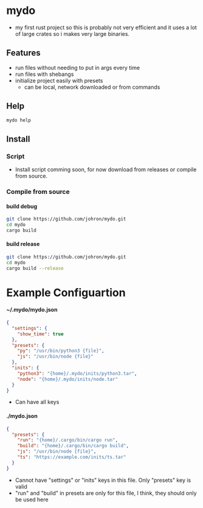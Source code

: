 # mydo
- my first rust project so this is probably not very efficient and it uses a lot of large crates so i makes very large binaries.

## Features
- run files without needing to put in args every time
- run files with shebangs
- initialize project easily with presets
  - can be local, network downloaded or from commands

## Help
```bash
mydo help
```

## Install
### Script
- Install script comming soon, for now download from releases or compile from source.

### Compile from source
#### build debug 
```bash
git clone https://github.com/johron/mydo.git
cd mydo
cargo build
```
#### build release
```bash
git clone https://github.com/johron/mydo.git
cd mydo
cargo build --release
```

# Example Configuartion
#### ~/.mydo/mydo.json
```json
{
  "settings": {
    "show_time": true
  },
  "presets": {
    "py": "/usr/bin/python3 {file}",
    "js": "/usr/bin/node {file}"
  },
  "inits": {
    "python3": "{home}/.mydo/inits/python3.tar",
    "node": "{home}/.mydo/inits/node.tar"
  }
}
```
- Can have all keys

#### ./mydo.json
```json
{
  "presets": {
    "run": "{home}/.cargo/bin/cargo run",
    "build": "{home}/.cargo/bin/cargo build",
    "js": "/usr/bin/node {file}",
    "ts": "https://example.com/inits/ts.tar"
  }
}

```
- Cannot have "settings" or "inits" keys in this file. Only "presets" key is valid
- "run" and "build" in presets are only for this file, I think, they should only be used here

